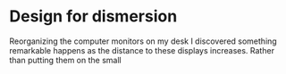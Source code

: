 Design for dismersion
===============

Reorganizing the computer monitors on my desk I discovered something remarkable happens as the distance to these displays increases. Rather than putting them on the small  